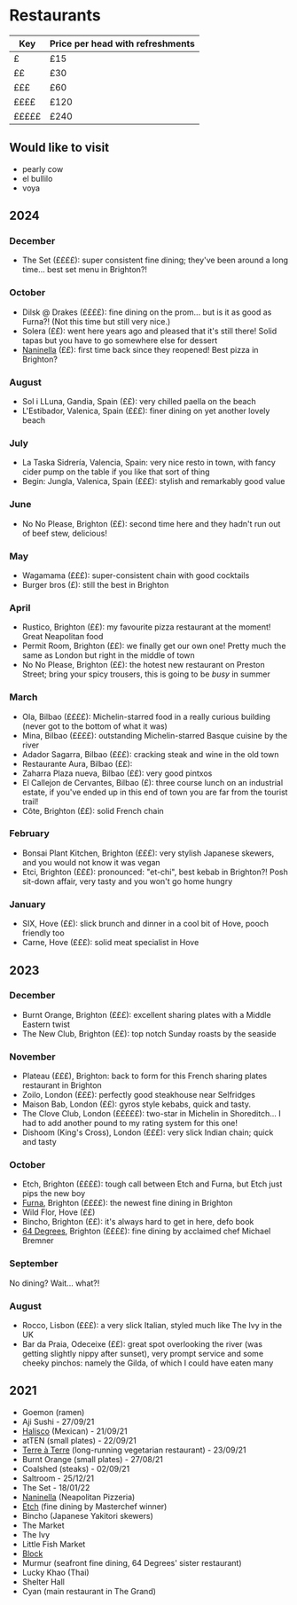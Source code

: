 # Restaurants

| Key | Price per head with refreshments |
| --- | --- |
| £ | £15 |
| ££ | £30 |
| £££ | £60 |
| ££££ | £120 |
| £££££ | £240 |

## Would like to visit

- pearly cow
- el bullilo
- voya

## 2024

### December

- The Set (££££): super consistent fine dining; they've been around a long time... best set menu in Brighton?!

### October

- Dilsk @ Drakes (££££): fine dining on the prom... but is it as good as Furna?! (Not this time but still very nice.)
- Solera (££): went here years ago and pleased that it's still there! Solid tapas but you have to go somewhere else for dessert
- [Naninella](https://www.nanninellapizzeria.co.uk/) (££): first time back since they reopened! Best pizza in Brighton?

### August

- Sol i LLuna, Gandia, Spain (££): very chilled paella on the beach
- L'Estibador, Valenica, Spain (£££): finer dining on yet another lovely beach

### July

- La Taska Sidrería, Valencia, Spain: very nice resto in town, with fancy cider pump on the table if you like that sort of thing
- Begin: Jungla, Valenica, Spain (£££): stylish and remarkably good value

### June

- No No Please, Brighton (££): second time here and they hadn't run out of beef stew, delicious!

### May

- Wagamama (£££): super-consistent chain with good cocktails
- Burger bros (£): still the best in Brighton

### April

- Rustico, Brighton (££): my favourite pizza restaurant at the moment! Great Neapolitan food
- Permit Room, Brighton (££): we finally get our own one! Pretty much the same as London but right in the middle of town
- No No Please, Brighton (££): the hotest new restaurant on Preston Street; bring your spicy trousers, this is going to be _busy_ in summer

### March

- Ola, Bilbao (££££): Michelin-starred food in a really curious building (never got to the bottom of what it was)
- Mina, Bilbao (££££): outstanding Michelin-starred Basque cuisine by the river
- Adador Sagarra, Bilbao (£££): cracking steak and wine in the old town
- Restaurante Aura, Bilbao (££):
- Zaharra Plaza nueva, Bilbao (££): very good pintxos
- El Callejon de Cervantes, Bilbao (£): three course lunch on an industrial estate, if you've ended up in this end of town you are far from the tourist trail!
- Côte, Brighton (££): solid French chain

### February

- Bonsai Plant Kitchen, Brighton (£££): very stylish Japanese skewers, and you would not know it was vegan
- Etci, Brighton (£££): pronounced: "et-chi", best kebab in Brighton?! Posh sit-down affair, very tasty and you won't go home hungry

### January

- SIX, Hove (££): slick brunch and dinner in a cool bit of Hove, pooch friendly too
- Carne, Hove (£££): solid meat specialist in Hove

## 2023

### December

- Burnt Orange, Brighton (£££): excellent sharing plates with a Middle Eastern twist
- The New Club, Brighton (££): top notch Sunday roasts by the seaside

### November

- Plateau (£££), Brighton: back to form for this French sharing plates restaurant in Brighton
- Zoilo, London (£££): perfectly good steakhouse near Selfridges
- Maison Bab, London (££): gyros style kebabs, quick and tasty.
- The Clove Club, London (£££££): two-star in Michelin in Shoreditch... I had to add another pound to my rating system for this one!
- Dishoom (King's Cross), London (£££): very slick Indian chain; quick and tasty

### October

- Etch, Brighton (££££): tough call between Etch and Furna, but Etch just pips the new boy
- [Furna](https://furnarestaurant.co.uk/), Brighton (££££): the newest fine dining in Brighton
- Wild Flor, Hove (££)
- Bincho, Brighton (££): it's always hard to get in here, defo book
- [64 Degrees](https://64degrees.co.uk/), Brighton (££££): fine dining by acclaimed chef Michael Bremner

### September

No dining? Wait... what?!

### August

- Rocco, Lisbon (£££): a very slick Italian, styled much like The Ivy in the UK
- Bar da Praia, Odeceixe (££): great spot overlooking the river (was getting slightly nippy after sunset), very prompt service and some cheeky pinchos: namely the Gilda, of which I could have eaten many

## 2021

- Goemon (ramen)
- Aji Sushi - 27/09/21
- [Halisco](https://www.facebook.com/HaliscoRestaurant/) (Mexican) - 21/09/21
- atTEN (small plates) - 22/09/21
- [Terre à Terre](https://terreaterre.co.uk/) (long-running vegetarian restaurant) - 23/09/21
- Burnt Orange (small plates) - 27/08/21
- Coalshed (steaks) - 02/09/21
- Saltroom - 25/12/21
- The Set - 18/01/22
- [Naninella](https://www.nanninellapizzeria.co.uk/) (Neapolitan Pizzeria)
- [Etch](https://www.etchfood.co.uk/) (fine dining by Masterchef winner)
- Bincho (Japanese Yakitori skewers)
- The Market
- The Ivy
- Little Fish Market
- [Block](https://blockbar.co.uk)
- Murmur (seafront fine dining, 64 Degrees' sister restaurant)
- Lucky Khao (Thai)
- Shelter Hall
- Cyan (main restaurant in The Grand)
